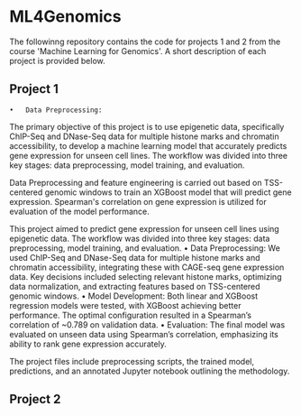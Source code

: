 # ML4Genomics

The followinng repository contains the code for projects 1 and 2 from the course 'Machine Learning for Genomics'. A short description of each project is provided below.

## Project 1

	•	Data Preprocessing: 
The primary objective of this project is to use epigenetic data, specifically ChIP-Seq and DNase-Seq data for multiple histone marks and chromatin accessibility, to develop a machine learning model that accurately predicts gene expression for unseen cell lines. The workflow was divided into three key stages: data preprocessing, model training, and evaluation. 

Data Preprocessing and feature engineering is carried out based on TSS-centered genomic windows to train an XGBoost model that will predict gene expression. Spearman's correlation on gene expression is utilized for evaluation of the model performance.



This project aimed to predict gene expression for unseen cell lines using epigenetic data. The workflow was divided into three key stages: data preprocessing, model training, and evaluation.
	•	Data Preprocessing: We used ChIP-Seq and DNase-Seq data for multiple histone marks and chromatin accessibility, integrating these with CAGE-seq gene expression data. Key decisions included selecting relevant histone marks, optimizing data normalization, and extracting features based on TSS-centered genomic windows.
	•	Model Development: Both linear and XGBoost regression models were tested, with XGBoost achieving better performance. The optimal configuration resulted in a Spearman’s correlation of ~0.789 on validation data.
	•	Evaluation: The final model was evaluated on unseen data using Spearman’s correlation, emphasizing its ability to rank gene expression accurately.

The project files include preprocessing scripts, the trained model, predictions, and an annotated Jupyter notebook outlining the methodology.

## Project 2


